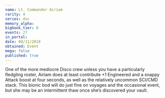 ```yaml
---
name: Lt. Commander Airiam
rarity: 4
series: dsc
memory_alpha:
bigbook_tier: 8
events: 27
in_portal:
date: 08/11/2018
obtained: Event
mega: false
published: true
---
```


One of the more mediocre Disco crew unless you have a particularly fledgling roster, Airiam does at least contribute +1 Engineered and a snappy Attack boost at four seconds, as well as the relatively uncommon SCI/CMD stack. This bionic bod will do just fine on voyages and the occasional event, but she may be an intermittent thaw once she’s discovered your vault.

